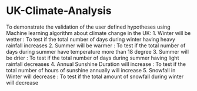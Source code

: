 # UK-Climate-Analysis
To demonstrate the validation of the user defined hypotheses using Machine learning algorithm about climate change in the UK: 1. Winter will be wetter : To test if the total number of days during winter having heavy rainfall increases 2. Summer will be warmer : To test if the total number of days during summer have temperature more than 18 degree 3. Summer will be drier : To test if the total number of days during summer having light rainfall decreases 4. Annual Sunshine Duration will increase : To test if the total number of hours of sunshine annually will increase 5. Snowfall in Winter will decrease : To test if the total amount of snowfall during winter will decrease
